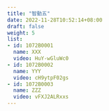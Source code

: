 ```yaml
---
title: "智動五"
date: 2022-11-28T10:52:14+08:00
draft: false
weight: 5
list:
- id: 1072B0001
  name: XXX
  video: HuY-wGluWc0
- id: 1072B0002
  name: YYY
  video: cH9ytpF02gs
- id: 1072B0003
  name: ZZZ
  video: vFXJ2ALRxxs
---
```


